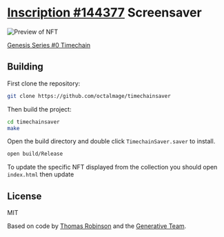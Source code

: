 [Inscription #144377]((https://ordinals.com/inscription/57347468b137107d8e6eb25a5d4ef24647a715765a79dd84cede8a2758eb6527i0)) Screensaver
=============================================

![Preview of NFT](preview.gif)

[Genesis Series #0 Timechain](https://generative.xyz/generative/1000001/57347468b137107d8e6eb25a5d4ef24647a715765a79dd84cede8a2758eb6527i0)

Building
------

First clone the repository: 

```sh
git clone https://github.com/octalmage/timechainsaver
```

Then build the project: 

```sh
cd timechainsaver
make
```

Open the build directory and double click `TimechainSaver.saver` to install. 

```sh
open build/Release
```

To update the specific NFT displayed from the collection you should open `index.html` then update 

License
------

MIT

Based on code by [Thomas Robinson](https://github.com/tlrobinson/WebSaver) and the [Generative Team](https://generative.xyz).